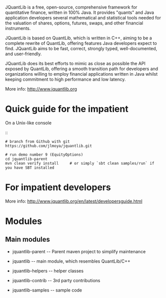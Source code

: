 JQuantLib is a free, open-source, comprehensive framework for
quantitative finance, written in 100% Java. It provides "quants" and
Java application developers several mathematical and statistical tools
needed for the valuation of shares, options, futures, swaps, and other
financial instruments.

JQuantLib is based on QuantLib, which is written in C++, aiming to be a
complete rewrite of QuantLib, offering features Java developers expect
to find. JQuantLib aims to be fast, correct, strongly typed,
well-documented, and user-friendly.

JQuantLib does its best efforts to mimic as close as possible the API
exposed by QuantLib, offering a smooth transition path for developers
and organizations willing to employ financial applications written in
Java whilst keeping commitment to high performance and low latency.

More info: http://www.jquantlib.org

Quick guide for the impatient
=============================

On a Unix-like console

::

    # branch from Github with git
    https://github.com/jlmoya/jquantlib.git

    # run demo number 9 (EquityOptions)
    cd jquantlib-parent
    mvn clean verify install     # or simply `sbt clean samples/run` if you have SBT installed

For impatient developers
========================

More info: http://www.jquantlib.org/en/latest/developersguide.html

Modules
=======

Main modules
------------

-  jquantlib-parent -- Parent maven project to simplify maintenance

-  jquantlib -- main module, which resembles QuantLib/C++

-  jquantlib-helpers -- helper classes

-  jquantlib-contrib -- 3rd party contributions

-  jquantlib-samples -- sample code
